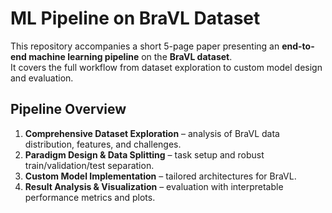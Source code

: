 # ML Pipeline on BraVL Dataset

This repository accompanies a short 5-page paper presenting an **end-to-end machine learning pipeline** on the **BraVL dataset**.  
It covers the full workflow from dataset exploration to custom model design and evaluation.

## Pipeline Overview
1. **Comprehensive Dataset Exploration** – analysis of BraVL data distribution, features, and challenges.  
2. **Paradigm Design & Data Splitting** – task setup and robust train/validation/test separation.  
3. **Custom Model Implementation** – tailored architectures for BraVL.  
4. **Result Analysis & Visualization** – evaluation with interpretable performance metrics and plots.  
